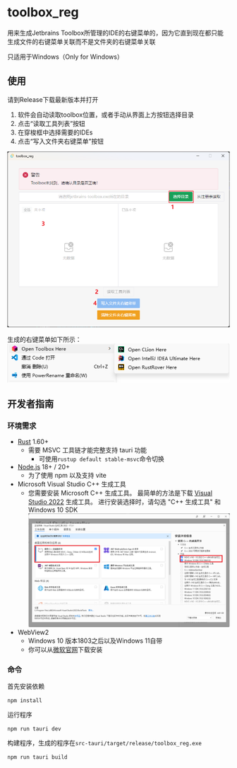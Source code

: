 # toolbox_reg

用来生成Jetbrains Toolbox所管理的IDE的右键菜单的，因为它直到现在都只能生成文件的右键菜单关联而不是文件夹的右键菜单关联

只适用于Windows（Only for Windows）

## 使用

请到Release下载最新版本并打开

1. 软件会自动读取toolbox位置，或者手动从界面上方按钮选择目录
2. 点击“读取工具列表”按钮
3. 在穿梭框中选择需要的IDEs
4. 点击“写入文件夹右键菜单”按钮

![toolbox_main_window](./img/main_window.png)

生成的右键菜单如下所示：
![right_context_menu](./img/right_context.png)

## 开发者指南

### 环境需求

- [Rust](https://www.rust-lang.org/) 1.60+
    - 需要 MSVC 工具链才能完整支持 tauri 功能
        - 可使用`rustup default stable-msvc`命令切换
- [Node.js](https://nodejs.org/en) 18+ / 20+
    - 为了使用 npm 以及支持 vite
- Microsoft Visual Studio C++ 生成工具
    - 您需要安装 Microsoft C++ 生成工具。 最简单的方法是下载 [Visual Studio 2022](https://visualstudio.microsoft.com/visual-cpp-build-tools/) 生成工具。 进行安装选择时，请勾选 "C++ 生成工具" 和 Windows 10 SDK
    ![vs_installer](./img/vs-installer.png)
- WebView2
    - Windows 10 版本1803之后以及Windows 11自带
    - 你可以从[微软官网](https://developer.microsoft.com/zh-cn/microsoft-edge/webview2/#download-section)下载安装

### 命令

首先安装依赖
```
npm install
```

运行程序
```
npm run tauri dev
```

构建程序，生成的程序在`src-tauri/target/release/toolbox_reg.exe`
```
npm run tauri build
```
